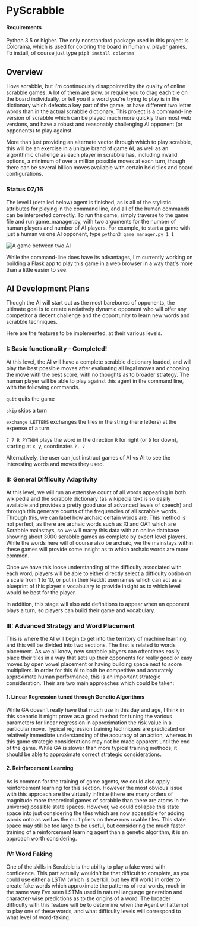 # PyScrabble

#### Requirements

Python 3.5 or higher. The only nonstandard package used in this project is Colorama, which is used for coloring the board in human v. player games. To install, of course just type
`pip3 install colorama`

## Overview
I love scrabble, but I'm continuously disappointed by the quality of online scrabble games. A lot of them are slow, or require you to drag each tile on the board individually, or tell you if a word you're trying to play is in the dictionary which defeats a key part of the game, or have different two letter words than in the actual scrabble dictionary. This project is a command-line version of scrabble which can be played much more quickly than most web versions, and have a robust and reasonably challenging AI opponent (or opponents) to play against.

More than just providing  an alternate vector through which to play scrabble, this will be an exercise in a unique brand of game AI, as well as an algorithmic challenge as each player in scrabble has, including invalid options, a minimum of over a million possible moves at each turn, though there can be several billion moves available with certain held tiles and board configurations.

### Status 07/16
The level I (detailed below) agent is finished, as is all of the stylistic attributes for playing in the command line,
and all of the human commands can be interpreted correctly. To run ths game, simply traverse to the game file and run
game_manager.py, with two arguments for the number of human players and number of AI players. For example, to start
a game with just a human vs one AI opponent, type
`python3 game_manager.py 1 1`

![A game between two AI](https://i.imgur.com/Fwfxnv9.png)

While the command-line does have its advantages, I'm currently working on building a Flask app to play this game in a web browser in a way that's more than a little easier to see. 

## AI Development Plans
Though the AI will start out as the most barebones of opponents, the ultimate goal is to create a relatively dynamic opponent who will offer any competitor a decent challenge and the opportunity to learn new words and scrabble techniques.

Here are the features to be implemented, at their various levels.

### I: Basic functionality - Completed!
At this level, the AI will have a complete scrabble dictionary loaded, and will play the best possible moves after
evaluating all legal moves and choosing the move with the best score, with no thoughts as to broader strategy. 
The human player will be able to play against this agent in the command line, with the following commands.

`quit` quits the game

`skip` skips a turn

`exchange LETTERS` exchanges the tiles in the string (here letters) at the expense of a turn.

`7 7 R PYTHON` plays the word in the direction `R` for right (or `D` for down), starting at x, y, coordinates `7, 7`

Alternatively, the user can just instruct games of AI vs AI to see the interesting words and moves they used.

### II: General Difficulty Adaptivity
At this level, we will run an extensive count of all words appearing in both wikipedia and the scrabble dictionary
(as wikipedia text is so easily available and provides a pretty good use of advanced levels of speech) and through
this generate counts of the frequencies of all scrabble words. Through this, we can label how archaic certain
words are. This method is not perfect, as there are archaic words such as XI and QAT which are Scrabble mainstays,
so we will marry this data with an online database showing about 3000 scrabble games as complete by expert level
players. While the words here will of course also be archaic, we the mainstays within these games will provide
some insight as to which archaic words are more common.

Once we have this loose understanding of the difficulty associated with each word, players will be able to either
directly select a difficulty option on a scale from 1 to 10, or put in their Reddit usernames which can act as
a blueprint of this player's vocabulary to provide insight as to which level would be best for the player.

In addition, this stage will also add definitions to appear when an opponent plays a turn, so players can build their game and vocabulary.

### III: Advanced Strategy and Word Placement
This is where the AI will begin to get into the territory of machine learning, and this will be divided into two
sections. The first is related to words placement. As we all know, new scrabble players can oftentimes easily
place their tiles in a way that sets up their opponents for really good or easy moves by open vowel placement or
having building space next to score multipliers. In order for this AI to both be competitive and accurately
approximate human performance, this is an important strategic consideration. Their are two main approaches which
could be taken:

#### 1. Linear Regression tuned through Genetic Algorithms
While GA doesn't really have that much use in this day and age, I think in this scenario it might prove as a good
method for tuning the various parameters for linear regression in approximation the risk value in a particular move.
Typical regression training techniques are predicated on relatively immediate understanding of the accuracy of an
action, whereas in this game strategic considerations may not be made apparent until the end of the game. While GA
is slower than more typical training methods, it should be able to approximate correct strategic considerations.

#### 2. Reinforcement Learning
As is common for the training of game agents, we could also apply reinforcement learning for this section.
However the most obvious issue with this approach are the virtually infinite (there are many orders of magnitude
more theoretical games of scrabble than there are atoms in the universe) possible state spaces. However, we could
collapse this state space into just considering the tiles which are now accessible for adding words onto as
well as the multipliers on these now usable tiles. This state space may still be too large to be useful, but
considering the much faster training of a reinforcement learning agent than a genetic algorithm, it is an
approach worth considering. 

### IV: Word Faking
One of the skills in Scrabble is the ability to play a fake word with confidence. This part actually wouldn't be 
that difficult to complete, as you could use either a LSTM (which is overkill, but hey it'll work) in order to
create fake words which approximate the patterns of real words, much in the same way I've seen LSTMs used in 
natural language generation and character-wise predictions as to the origins of a word. The broader difficulty 
with this feature will be to determine when the Agent will attempt to play one of these words, and what difficulty
levels will correspond to what level of word-faking. 

